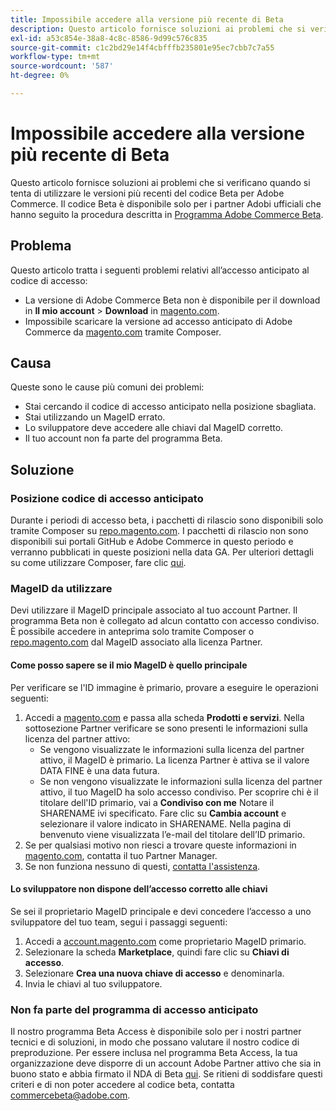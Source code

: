 ```yaml
---
title: Impossibile accedere alla versione più recente di Beta
description: Questo articolo fornisce soluzioni ai problemi che si verificano quando si tenta di utilizzare le versioni più recenti del codice Beta per Adobe Commerce. Il codice Beta è disponibile solo per i partner Adobi ufficiali che hanno seguito la procedura descritta in [Programma Adobe Commerce Beta](https://github.com/magento/magento2/wiki/Magento-Beta-Program).
exl-id: a53c854e-38a8-4c8c-8586-9d99c576c835
source-git-commit: c1c2bd29e14f4cbfffb235801e95ec7cbb7c7a55
workflow-type: tm+mt
source-wordcount: '587'
ht-degree: 0%

---
```


# Impossibile accedere alla versione più recente di Beta

Questo articolo fornisce soluzioni ai problemi che si verificano quando si tenta di utilizzare le versioni più recenti del codice Beta per Adobe Commerce. Il codice Beta è disponibile solo per i partner Adobi ufficiali che hanno seguito la procedura descritta in [Programma Adobe Commerce Beta](https://github.com/magento/magento2/wiki/Magento-Beta-Program).

## Problema

Questo articolo tratta i seguenti problemi relativi all’accesso anticipato al codice di accesso:

* La versione di Adobe Commerce Beta non è disponibile per il download in **Il mio account** > **Download** in [magento.com](https://account.magento.com/customer/account/login).
* Impossibile scaricare la versione ad accesso anticipato di Adobe Commerce da [magento.com](https://account.magento.com/customer/account/login) tramite Composer.

## Causa

Queste sono le cause più comuni dei problemi:

* Stai cercando il codice di accesso anticipato nella posizione sbagliata.
* Stai utilizzando un MageID errato.
* Lo sviluppatore deve accedere alle chiavi dal MageID corretto.
* Il tuo account non fa parte del programma Beta.

## Soluzione

### Posizione codice di accesso anticipato

Durante i periodi di accesso beta, i pacchetti di rilascio sono disponibili solo tramite Composer su [repo.magento.com](https://repo.magento.com/). I pacchetti di rilascio non sono disponibili sui portali GitHub e Adobe Commerce in questo periodo e verranno pubblicati in queste posizioni nella data GA. Per ulteriori dettagli su come utilizzare Composer, fare clic [qui](https://devdocs.magento.com/guides/v2.3/install-gde/composer.html).

### MageID da utilizzare

Devi utilizzare il MageID principale associato al tuo account Partner. Il programma Beta non è collegato ad alcun contatto con accesso condiviso. È possibile accedere in anteprima solo tramite Composer o [repo.magento.com](https://repo.magento.com/) dal MageID associato alla licenza Partner.

#### Come posso sapere se il mio MageID è quello principale

Per verificare se l&#39;ID immagine è primario, provare a eseguire le operazioni seguenti:

1. Accedi a [magento.com](https://account.magento.com/customer/account/login) e passa alla scheda **Prodotti e servizi**. Nella sottosezione Partner verificare se sono presenti le informazioni sulla licenza del partner attivo:
   * Se vengono visualizzate le informazioni sulla licenza del partner attivo, il MageID è primario. La licenza Partner è attiva se il valore DATA FINE è una data futura.
   * Se non vengono visualizzate le informazioni sulla licenza del partner attivo, il tuo MageID ha solo accesso condiviso. Per scoprire chi è il titolare dell&#39;ID primario, vai a **Condiviso con me** Notare il SHARENAME ivi specificato. Fare clic su **Cambia account** e selezionare il valore indicato in SHARENAME. Nella pagina di benvenuto viene visualizzata l’e-mail del titolare dell’ID primario.
1. Se per qualsiasi motivo non riesci a trovare queste informazioni in [magento.com](https://account.magento.com/customer/account/login), contatta il tuo Partner Manager.
1. Se non funziona nessuno di questi, [contatta l&#39;assistenza](/help/help-center-guide/help-center/magento-help-center-user-guide.md#merchant-not-displayed).

#### Lo sviluppatore non dispone dell’accesso corretto alle chiavi

Se sei il proprietario MageID principale e devi concedere l’accesso a uno sviluppatore del tuo team, segui i passaggi seguenti:

1. Accedi a [account.magento.com](https://account.magento.com/customer/account/login) come proprietario MageID primario.
1. Selezionare la scheda **Marketplace**, quindi fare clic su **Chiavi di accesso**.
1. Selezionare **Crea una nuova chiave di accesso** e denominarla.
1. Invia le chiavi al tuo sviluppatore.

### Non fa parte del programma di accesso anticipato

Il nostro programma Beta Access è disponibile solo per i nostri partner tecnici e di soluzioni, in modo che possano valutare il nostro codice di preproduzione. Per essere inclusa nel programma Beta Access, la tua organizzazione deve disporre di un account Adobe Partner attivo che sia in buono stato e abbia firmato il NDA di Beta [qui](https://github.com/magento/magento2/wiki/Magento-Beta-Program). Se ritieni di soddisfare questi criteri e di non poter accedere al codice beta, contatta [commercebeta@adobe.com](mailto:commercebeta@adobe.com).
